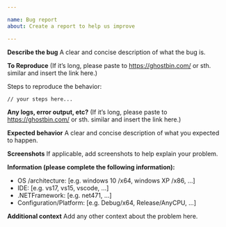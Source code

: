 ```yaml
---

name: Bug report
about: Create a report to help us improve

---
```


**Describe the bug**
A clear and concise description of what the bug is.

**To Reproduce**
(If it’s long, please paste to https://ghostbin.com/ or sth. similar and insert the link here.)

Steps to reproduce the behavior:
```
// your steps here...
```
**Any logs, error output, etc?**
(If it’s long, please paste to https://ghostbin.com/ or sth. similar and insert the link here.)

**Expected behavior**
A clear and concise description of what you expected to happen.

**Screenshots**
If applicable, add screenshots to help explain your problem.

**Information (please complete the following information):**
 - OS /architecture: [e.g. windows 10 /x64, windows XP /x86, ...]
 - IDE: [e.g. vs17, vs15, vscode, ...]
 - .NETFramework: [e.g. net471, ...]
 - Configuration/Platform: [e.g. Debug/x64, Release/AnyCPU, ...]

**Additional context**
Add any other context about the problem here.
